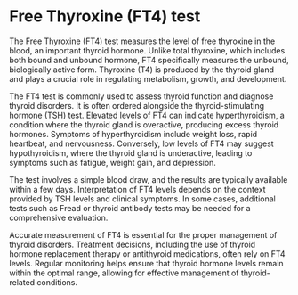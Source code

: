 <!--
source: gpt-40
abbr: FT4
siblings: free-thyroxine-test, free-triiodothyronine-test, thyroid-stimulating-hormone-3rd-is-test
tags: thyroid tests
-->

# Free Thyroxine (FT4) test

The Free Thyroxine (FT4) test measures the level of free thyroxine in the blood, an important thyroid hormone. Unlike total thyroxine, which includes both bound and unbound hormone, FT4 specifically measures the unbound, biologically active form. Thyroxine (T4) is produced by the thyroid gland and plays a crucial role in regulating metabolism, growth, and development.

The FT4 test is commonly used to assess thyroid function and diagnose thyroid disorders. It is often ordered alongside the thyroid-stimulating hormone (TSH) test. Elevated levels of FT4 can indicate hyperthyroidism, a condition where the thyroid gland is overactive, producing excess thyroid hormones. Symptoms of hyperthyroidism include weight loss, rapid heartbeat, and nervousness. Conversely, low levels of FT4 may suggest hypothyroidism, where the thyroid gland is underactive, leading to symptoms such as fatigue, weight gain, and depression.

The test involves a simple blood draw, and the results are typically available within a few days. Interpretation of FT4 levels depends on the context provided by TSH levels and clinical symptoms. In some cases, additional tests such as Fread or thyroid antibody tests may be needed for a comprehensive evaluation.

Accurate measurement of FT4 is essential for the proper management of thyroid disorders. Treatment decisions, including the use of thyroid hormone replacement therapy or antithyroid medications, often rely on FT4 levels. Regular monitoring helps ensure that thyroid hormone levels remain within the optimal range, allowing for effective management of thyroid-related conditions.
